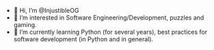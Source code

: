 - 👋 Hi, I’m @InjustibleOG
- 👀 I’m interested in Software Engineering/Development, puzzles and gaming.
- 🌱 I’m currently learning Python (for several years), best practices for software development (in Python and in general). 

<!---
InjustibleOG/InjustibleOG is a ✨ special ✨ repository because its `README.md` (this file) appears on your GitHub profile.
You can click the Preview link to take a look at your changes.
--->
